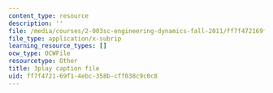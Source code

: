 ```yaml
---
content_type: resource
description: ''
file: /media/courses/2-003sc-engineering-dynamics-fall-2011/ff7f472169f14ebc358bcff038c9c0c8_osyKjTQuwlk.srt
file_type: application/x-subrip
learning_resource_types: []
ocw_type: OCWFile
resourcetype: Other
title: 3play caption file
uid: ff7f4721-69f1-4ebc-358b-cff038c9c0c8
---
```


